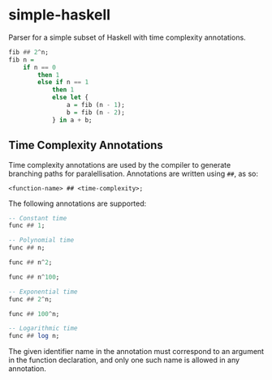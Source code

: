 # simple-haskell

Parser for a simple subset of Haskell with time complexity annotations.

```haskell
fib ## 2^n;
fib n =
    if n == 0
        then 1
        else if n == 1
            then 1
            else let {
                a = fib (n - 1);
                b = fib (n - 2);
            } in a + b;
```

## Time Complexity Annotations

Time complexity annotations are used by the compiler to generate branching paths for paralellisation.
Annotations are written using `##`, as so:

```
<function-name> ## <time-complexity>;
```

The following annotations are supported:

```haskell
-- Constant time
func ## 1;

-- Polynomial time
func ## n;

func ## n^2;

func ## n^100;

-- Exponential time
func ## 2^n;

func ## 100^n;

-- Logarithmic time
func ## log n;
```

The given identifier name in the annotation must correspond to an argument in the function declaration, and only one such name is allowed in any annotation.
